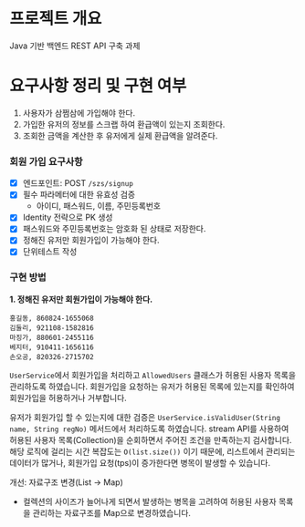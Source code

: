 # 프로젝트 개요
Java 기반 백엔드 REST API 구축 과제

# 요구사항 정리 및 구현 여부
1. 사용자가 삼쩜삼에 가입해야 한다.
2. 가입한 유저의 정보를 스크랩 하여 환급액이 있는지 조회한다.
3. 조회한 금액을 계산한 후 유저에게 실제 환급액을 알려준다.

### 회원 가입 요구사항
- [x] 엔드포인트: POST `/szs/signup`
- [x] 필수 파라메터에 대한 유효성 검증
  - 아이디, 패스워드, 이름, 주민등록번호
- [x] Identity 전략으로 PK 생성
- [x] 패스워드와 주민등록번호는 암호화 된 상태로 저장한다.
- [x] 정해진 유저만 회원가입이 가능해야 한다. 
- [x] 단위테스트 작성

### 구현 방법
**1. 정해진 유저만 회원가입이 가능해야 한다.**
```
홍길동, 860824-1655068
김둘리, 921108-1582816
마징가, 880601-2455116
베지터, 910411-1656116
손오공, 820326-2715702
```
`UserService`에서 회원가입을 처리하고 `AllowedUsers` 클래스가 허용된 사용자 목록을 관리하도록 하였습니다.
회원가입을 요청하는 유저가 허용된 목록에 있는지를 확인하여 회원가입을 허용하거나 거부합니다.

유저가 회원가입 할 수 있는지에 대한 검증은 `UserService.isValidUser(String name, String regNo)` 메서드에서 처리하도록 하였습니다.
stream API를 사용하여 허용된 사용자 목록(Collection)을 순회하면서 주어진 조건을 만족하는지 검사합니다.
해당 로직에 걸리는 시간 복잡도는 `O(list.size())` 이기 때문에, 리스트에서 관리되는 데이터가 많거나, 회원가입 요청(tps)이 증가한다면 병목이 발생할 수 있습니다.

개선: 자료구조 변경(List -> Map)
- 컬렉션의 사이즈가 늘어나게 되면서 발생하는 병목을 고려하여 허용된 사용자 목록을 관리하는 자료구조를 Map으로 변경하였습니다.